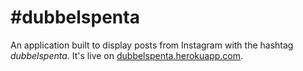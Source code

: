 #dubbelspenta
====
An application built to display posts from Instagram with the hashtag *dubbelspenta*. It's live on [dubbelspenta.herokuapp.com](http://dubbelspenta.herokuapp.com/).
